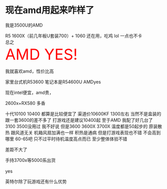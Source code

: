 # 现在amd用起来咋样了


我是3500U的AMD

R5 1600X（前几年板U套装700）+ 1060 还在用，吃鸡 lol 一点也不卡<br />
总之<br />
<font size="7"><font color="Red">AMD YES!</font></font>

我就喜欢amd，性价比高

家里台式机R53600 笔记本是R54600U AMDyes

现在intel便宜，amd贵，<img src="static/image/smiley/default/lol.gif" smilieid="12" border="0" alt="" /><img src="static/image/smiley/default/lol.gif" smilieid="12" border="0" alt="" /><br />


2600x+RX580 多香

十代10100 10400 都算是比较便宜了 渠道价10600KF 1300左右 当然不是盒装的 跟一套3600的差不多了 打游戏还是建议10400起 至于AMD 我配了好几台了 3100 3500没用过 我不好说 但是3600 3600X 3700X 温度都是50起步的 原装散热 跟风道无关 机箱风扇加满也一样 积热是通病 但是打游戏表现也不错 不会高到哪里 60-65吧 只不过平时待机温度高点而已 至少整体体验不错

差距不大了

手持3700x等5000系出货<br />
<br />
yes<img id="aimg_w9t39" onclick="zoom(this, this.src, 0, 0, 0)" class="zoom" src="https://cdn.jsdelivr.net/gh/hishis/forum-master/public/images/patch.gif" onmouseover="img_onmouseoverfunc(this)" onload="thumbImg(this)" border="0" alt="" />

英特尔除了玩游戏还有什么优势<img id="aimg_DvmN1" onclick="zoom(this, this.src, 0, 0, 0)" class="zoom" src="https://cdn.jsdelivr.net/gh/hishis/forum-master/public/images/patch.gif" onmouseover="img_onmouseoverfunc(this)" onload="thumbImg(this)" border="0" alt="" />

